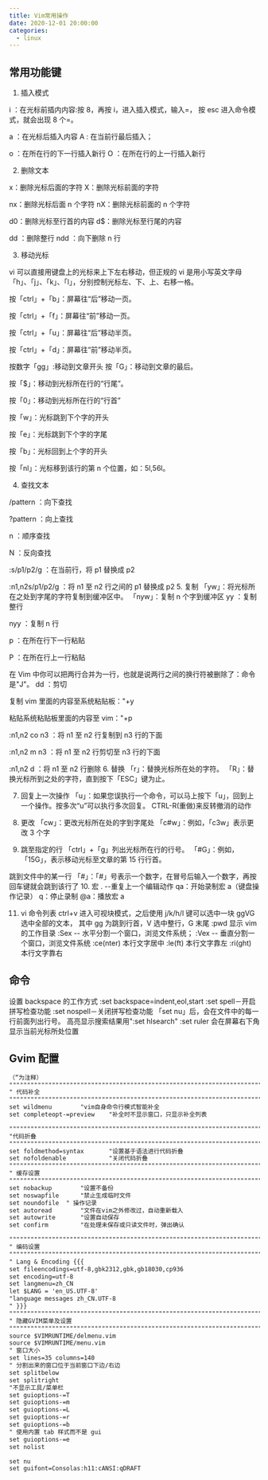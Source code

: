 ```yaml
---
title: Vim常用操作
date: 2020-12-01 20:00:00
categories:
  - linux
---
```


## 常用功能键

1. 插入模式

i ：在光标前插内内容:按 8，再按 i，进入插入模式，输入=， 按 esc 进入命令模式，就会出现 8 个=。

a ：在光标后插入内容
A : 在当前行最后插入；

o ：在所在行的下一行插入新行
O ：在所在行的上一行插入新行

2. 删除文本

x：删除光标后面的字符
X：删除光标前面的字符

nx：删除光标后面 n 个字符
nX：删除光标前面的 n 个字符

d0：删除光标至行首的内容
d$：删除光标至行尾的内容

dd ：删除整行
ndd ：向下删除 n 行

3. 移动光标

vi 可以直接用键盘上的光标来上下左右移动，但正规的 vi 是用小写英文字母「h」、「j」、「k」、「l」，分别控制光标左、下、上、右移一格。

按「ctrl」+「b」：屏幕往“后”移动一页。

按「ctrl」+「f」：屏幕往“前”移动一页。

按「ctrl」+「u」：屏幕往“后”移动半页。

按「ctrl」+「d」：屏幕往“前”移动半页。

按数字「gg」:移动到文章开头
按「G」：移动到文章的最后。

按「$」：移动到光标所在行的“行尾”。

按「0」：移动到光标所在行的“行首”

按「w」：光标跳到下个字的开头

按「e」：光标跳到下个字的字尾

按「b」：光标回到上个字的开头

按「nl」：光标移到该行的第 n 个位置，如：5l,56l。

4. 查找文本

/pattern ：向下查找

?pattern ：向上查找

n ：顺序查找

N ：反向查找

:s/p1/p2/g ：在当前行，将 p1 替换成 p2

:n1,n2s/p1/p2/g ：将 n1 至 n2 行之间的 p1 替换成 p2 5. 复制
「yw」：将光标所在之处到字尾的字符复制到缓冲区中。
「nyw」：复制 n 个字到缓冲区
yy ：复制整行

nyy ：复制 n 行

p ：在所在行下一行粘贴

P ：在所在行上一行粘贴

在 Vim 中你可以把两行合并为一行，也就是说两行之间的换行符被删除了：命令是"J"。
dd ：剪切

复制 vim 里面的内容至系统粘贴板："+y

粘贴系统粘贴板里面的内容至 vim："+p

:n1,n2 co n3 ：将 n1 至 n2 行复制到 n3 行的下面

:n1,n2 m n3 ：将 n1 至 n2 行剪切至 n3 行的下面

:n1,n2 d ：将 n1 至 n2 行删除 6. 替换
「r」：替换光标所在处的字符。
「R」：替换光标所到之处的字符，直到按下「ESC」键为止。

7. 回复上一次操作
   「u」：如果您误执行一个命令，可以马上按下「u」，回到上一个操作。按多次“u”可以执行多次回复。
   CTRL-R(重做)来反转撤消的动作

8. 更改
   「cw」：更改光标所在处的字到字尾处
   「c#w」：例如，「c3w」表示更改 3 个字

9. 跳至指定的行
   「ctrl」+「g」列出光标所在行的行号。
   「#G」：例如，「15G」，表示移动光标至文章的第 15 行行首。

跳到文件中的某一行
「#」：「#」号表示一个数字，在冒号后输入一个数字，再按回车键就会跳到该行了 10. 宏
. --重复上一个编辑动作
qa：开始录制宏 a（键盘操作记录）
q：停止录制
@a：播放宏 a

11. vi 命令列表
    ctrl+v 进入可视块模式，之后使用 j/k/h/l 键可以选中一块
    ggVG 选中全部的文本， 其中 gg 为跳到行首，V 选中整行，G 末尾
    :pwd 显示 vim 的工作目录
    :Sex -- 水平分割一个窗口，浏览文件系统；
    :Vex -- 垂直分割一个窗口，浏览文件系统
    :ce(nter) 本行文字居中
    :le(ft) 本行文字靠左
    :ri(ght) 本行文字靠右

## 命令

设置 backspace 的工作方式
:set backspace=indent,eol,start
:set spell－开启拼写检查功能
:set nospell－关闭拼写检查功能
「set nu」后，会在文件中的每一行前面列出行号。
高亮显示搜索结果用":set hlsearch"
:set ruler 会在屏幕右下角显示当前光标所处位置

## Gvim 配置

```txt
（“为注释）
"""""""""""""""""""""""""""""""""""""""""""""""""""""""""""""""""""""""
" 代码补全
"""""""""""""""""""""""""""""""""""""""""""""""""""""""""""""""""""""""
set wildmenu        "vim自身命令行模式智能补全
set completeopt-=preview    "补全时不显示窗口，只显示补全列表

"""""""""""""""""""""""""""""""""""""""""""""""""""""""""""""""""""""""
"代码折叠
"""""""""""""""""""""""""""""""""""""""""""""""""""""""""""""""""""""""
set foldmethod=syntax       "设置基于语法进行代码折叠
set nofoldenable            "关闭代码折叠
"""""""""""""""""""""""""""""""""""""""""""""""""""""""""""""""""""""""
" 缓存设置
"""""""""""""""""""""""""""""""""""""""""""""""""""""""""""""""""""""""
set nobackup        "设置不备份
set noswapfile      "禁止生成临时文件
set noundofile  " 操作记录
set autoread        "文件在vim之外修改过，自动重新载入
set autowrite       "设置自动保存
set confirm         "在处理未保存或只读文件时，弹出确认

"""""""""""""""""""""""""""""""""""""""""""""""""""""""""""""""""""""""
" 编码设置
"""""""""""""""""""""""""""""""""""""""""""""""""""""""""""""""""""""""
" Lang & Encoding {{{
set fileencodings=utf-8,gbk2312,gbk,gb18030,cp936
set encoding=utf-8
set langmenu=zh_CN
let $LANG = 'en_US.UTF-8'
"language messages zh_CN.UTF-8
" }}}
"""""""""""""""""""""""""""""""""""""""""""""""""""""""""""""""""""""""
" 隐藏GVIM菜单及设置
"""""""""""""""""""""""""""""""""""""""""""""""""""""""""""""""""""""""
source $VIMRUNTIME/delmenu.vim
source $VIMRUNTIME/menu.vim
" 窗口大小
set lines=35 columns=140
" 分割出来的窗口位于当前窗口下边/右边
set splitbelow
set splitright
"不显示工具/菜单栏
set guioptions-=T
set guioptions-=m
set guioptions-=L
set guioptions-=r
set guioptions-=b
" 使用内置 tab 样式而不是 gui
set guioptions-=e
set nolist

set nu
set guifont=Consolas:h11:cANSI:qDRAFT
```

